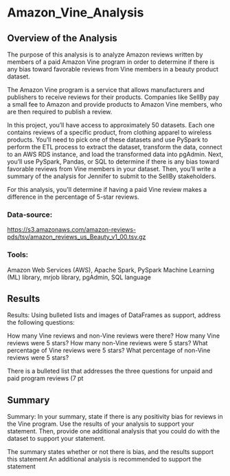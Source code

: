 # Amazon_Vine_Analysis

## Overview of the Analysis

The purpose of this analysis is to analyze Amazon reviews written by members of a paid Amazon Vine program in order to determine if there is any bias toward favorable reviews from Vine members in a beauty product dataset. 

The Amazon Vine program is a service that allows manufacturers and publishers to receive reviews for their products. Companies like SellBy pay a small fee to Amazon and provide products to Amazon Vine members, who are then required to publish a review.

In this project, you’ll have access to approximately 50 datasets. Each one contains reviews of a specific product, from clothing apparel to wireless products. You’ll need to pick one of these datasets and use PySpark to perform the ETL process to extract the dataset, transform the data, connect to an AWS RDS instance, and load the transformed data into pgAdmin. Next, you’ll use PySpark, Pandas, or SQL to determine if there is any bias toward favorable reviews from Vine members in your dataset. Then, you’ll write a summary of the analysis for Jennifer to submit to the SellBy stakeholders.



 For this analysis, you'll determine if having a paid Vine review makes a difference in the percentage of 5-star reviews.



### Data-source:

https://s3.amazonaws.com/amazon-reviews-pds/tsv/amazon_reviews_us_Beauty_v1_00.tsv.gz

### Tools:

Amazon Web Services (AWS), Apache Spark, PySpark Machine Learning (ML) library, mrjob library, pgAdmin, SQL language


## Results


Results: Using bulleted lists and images of DataFrames as support, address the following questions:

How many Vine reviews and non-Vine reviews were there?
How many Vine reviews were 5 stars? How many non-Vine reviews were 5 stars?
What percentage of Vine reviews were 5 stars? What percentage of non-Vine reviews were 5 stars?



There is a bulleted list that addresses the three questions for unpaid and paid program reviews (7 pt

## Summary


Summary: In your summary, state if there is any positivity bias for reviews in the Vine program. Use the results of your analysis to support your statement. Then, provide one additional analysis that you could do with the dataset to support your statement.

The summary states whether or not there is bias, and the results support this statement 
An additional analysis is recommended to support the statement 
